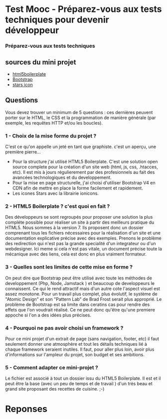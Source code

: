 # Test Mooc - Préparez-vous aux tests techniques pour devenir développeur


### Préparez-vous aux tests techniques



## sources du mini projet

- [html5boilerplate](https://html5boilerplate.com/) 
- [Bootstrap](https://getbootstrap.com/)
- [stars icon](https://ionicons.com/)





##  Questions
Vous devez trouver un minimum de 5 questions : 
ces dernières peuvent porter sur le HTML, le CSS et la programmation de manière générale (par exemple, les requêtes HTTP et/ou les boucles).


### 1 - Choix de la mise forme du projet ?

C'est ce qu'on appelle un jeté en tant que graphiste. c'est un aperçu, une première pierre…

- Pour la structure j'ai utilisé HTML5 Boilerplate.
C'est une solution open source complete pour la création d'un site web (html, js, css, .htacces, etc). Il est mis à jours régulierement par des profesionnels au fait des avancées technologiques et du developpement.
- Pour la mise en page structurelle, j'ai choisi d'utiliser Bootstrap V4 en CDN afin de mettre en place la forme facilement et rapidement.
- Les icones Stars avec la librairie ionicons.



### 2 - HTML5 Boilerplate ? c'est quoi en fait ?

Des développeurs se sont regroupés pour proposer une solution la plus compléte possible pour réaliser un site à partir des meilleurs pratique du HTML5. Nous sommes à la version 7. Ils proposent donc un dossier comprenant tous les fichiers nécessaires pour la réalisation d'un site et une documentation explicative précise avec des exemples. Prenons le problème des redirection qui n'est pas la grande specialité d'un integrateur ou d'un webdesigner. Ici meme si cela n'est pas vitale, un document précise toute la mécanique avec des liens, cela est donc en plus vraiment formateur.



### 3 - Quelles sont les limites de cette mise en forme ?

On peut dire que Bootstrap peut être utilisé avec toute les méthodes de developpement (Php, Node, Jamstack ) et beaucoup de developpeurs le connaissent. 
Ce qui le rend attractif mais d'un autre cote l'aspect visuel est assez monotone.
Pour un travail plus complet, plus évolutif, le système de "Atomic Design" et son "Pattern Lab" de Brad Frost serait plus approprié.
Le problème de Bootstrap est sa limite dans ceratins cas pour rendre des effets que l'on voudrait réalisé. Ce ne peut donc qu'être qu'une premiere appoche si l'on a des idées plus précises.


### 4 - Pourquoi ne pas avoir choisi un framework ?
Pour ce mini projet d'un extrait de page (sans navigation, footer, etc) il faut seulement donner une atmosphère et tout les détails techniques lié à chaque framework seraient inutiles. Il faut, pour aller plus loin, avoir plus d'informations sur l'ampleur du projet, son budget et ses ambitions.


### 5 - Comment adapter ce mini-projet ?

Le fichier est associé à tout un dossier issu du HTML5 Boilerplate. Il est et il peut être la base (avec un peu de temps et de travail ) d'un très beau et grand site proposant des recettes de cuisine. ;-)



# Reponses
